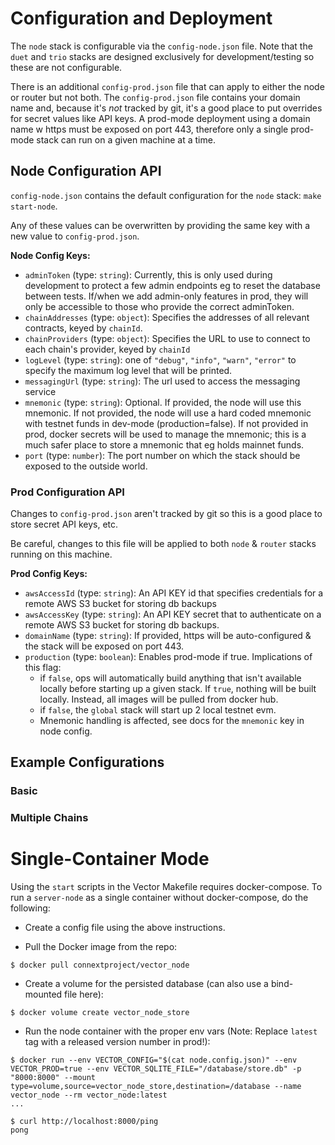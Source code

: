 # Configuration and Deployment

The `node` stack is configurable via the `config-node.json` file. Note that the `duet` and `trio` stacks are designed exclusively for development/testing so these are not configurable.

There is an additional `config-prod.json` file that can apply to either the node or router but not both. The `config-prod.json` file contains your domain name and, because it's _not_ tracked by git, it's a good place to put overrides for secret values like API keys. A prod-mode deployment using a domain name w https must be exposed on port 443, therefore only a single prod-mode stack can run on a given machine at a time.

## Node Configuration API

`config-node.json` contains the default configuration for the `node` stack: `make start-node`.

Any of these values can be overwritten by providing the same key with a new value to `config-prod.json`.

**Node Config Keys:**

- `adminToken` (type: `string`): Currently, this is only used during development to protect a few admin endpoints eg to reset the database between tests. If/when we add admin-only features in prod, they will only be accessible to those who provide the correct adminToken.
- `chainAddresses` (type: `object`): Specifies the addresses of all relevant contracts, keyed by `chainId`.
- `chainProviders` (type: `object`): Specifies the URL to use to connect to each chain's provider, keyed by `chainId`
- `logLevel` (type: `string`): one of `"debug"`, `"info"`, `"warn"`, `"error"` to specify the maximum log level that will be printed.
- `messagingUrl` (type: `string`): The url used to access the messaging service
- `mnemonic` (type: `string`): Optional. If provided, the node will use this mnemonic. If not provided, the node will use a hard coded mnemonic with testnet funds in dev-mode (production=false). If not provided in prod, docker secrets will be used to manage the mnemonic; this is a much safer place to store a mnemonic that eg holds mainnet funds.
- `port` (type: `number`): The port number on which the stack should be exposed to the outside world.

### Prod Configuration API

Changes to `config-prod.json` aren't tracked by git so this is a good place to store secret API keys, etc.

Be careful, changes to this file will be applied to both `node` & `router` stacks running on this machine.

**Prod Config Keys:**

- `awsAccessId` (type: `string`): An API KEY id that specifies credentials for a remote AWS S3 bucket for storing db backups
- `awsAccessKey` (type: `string`): An API KEY secret that to authenticate on a remote AWS S3 bucket for storing db backups.
- `domainName` (type: `string`): If provided, https will be auto-configured & the stack will be exposed on port 443.
- `production` (type: `boolean`): Enables prod-mode if true. Implications of this flag:
  - if `false`, ops will automatically build anything that isn't available locally before starting up a given stack. If `true`, nothing will be built locally. Instead, all images will be pulled from docker hub.
  - if `false`, the `global` stack will start up 2 local testnet evm.
  - Mnemonic handling is affected, see docs for the `mnemonic` key in node config.

## Example Configurations

### Basic

### Multiple Chains

# Single-Container Mode

Using the `start` scripts in the Vector Makefile requires docker-compose. To run a `server-node` as a single container without docker-compose, do the following:

* Create a config file using the above instructions.

* Pull the Docker image from the repo:
```shell
$ docker pull connextproject/vector_node
```
* Create a volume for the persisted database (can also use a bind-mounted file here):
```shell
$ docker volume create vector_node_store
```
* Run the node container with the proper env vars (Note: Replace `latest` tag with a released version number in prod!):
```shell
$ docker run --env VECTOR_CONFIG="$(cat node.config.json)" --env VECTOR_PROD=true --env VECTOR_SQLITE_FILE="/database/store.db" -p "8000:8000" --mount type=volume,source=vector_node_store,destination=/database --name vector_node --rm vector_node:latest
...

$ curl http://localhost:8000/ping
pong
```
